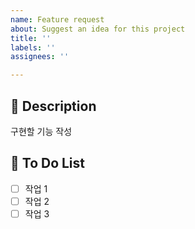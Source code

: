 ```yaml
---
name: Feature request
about: Suggest an idea for this project
title: ''
labels: ''
assignees: ''

---
```


## 🍚 Description

구현할 기능 작성

## 🍚 To Do List

- [ ] 작업 1
- [ ] 작업 2
- [ ] 작업 3
